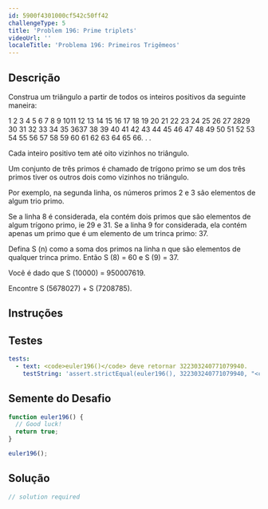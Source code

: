 ```yaml
---
id: 5900f4301000cf542c50ff42
challengeType: 5
title: 'Problem 196: Prime triplets'
videoUrl: ''
localeTitle: 'Problema 196: Primeiros Trigêmeos'
---
```


## Descrição
<section id="description"> Construa um triângulo a partir de todos os inteiros positivos da seguinte maneira: <p> 1 2 3 4 5 6 7 8 9 1011 12 13 14 15 16 17 18 19 20 21 22 23 24 25 26 27 2829 30 31 32 33 34 35 3637 38 39 40 41 42 43 44 45 46 47 48 49 50 51 52 53 54 55 56 57 58 59 60 61 62 63 64 65 66. . . </p><p> Cada inteiro positivo tem até oito vizinhos no triângulo. </p><p> Um conjunto de três primos é chamado de trígono primo se um dos três primos tiver os outros dois como vizinhos no triângulo. </p><p> Por exemplo, na segunda linha, os números primos 2 e 3 são elementos de algum trio primo. </p><p> Se a linha 8 é considerada, ela contém dois primos que são elementos de algum trígono primo, ie 29 e 31. Se a linha 9 for considerada, ela contém apenas um primo que é um elemento de um trinca primo: 37. </p><p> Defina S (n) como a soma dos primos na linha n que são elementos de qualquer trinca primo. Então S (8) = 60 e S (9) = 37. </p><p> Você é dado que S (10000) = 950007619. </p><p> Encontre S (5678027) + S (7208785). </p></section>

## Instruções
<section id="instructions">
</section>

## Testes
<section id='tests'>

```yml
tests:
  - text: <code>euler196()</code> deve retornar 322303240771079940.
    testString: 'assert.strictEqual(euler196(), 322303240771079940, "<code>euler196()</code> should return 322303240771079940.");'

```

</section>

## Semente do Desafio
<section id='challengeSeed'>

<div id='js-seed'>

```js
function euler196() {
  // Good luck!
  return true;
}

euler196();

```

</div>



</section>

## Solução
<section id='solution'>

```js
// solution required
```
</section>
